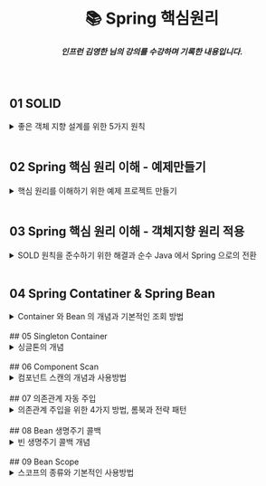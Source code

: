 <h1 align="center">📚 Spring 핵심원리</h1>
<h5 align="center">인프런 김영한 님의 강의를 수강하며 기록한 내용입니다.</h5>

<br>

## 01 SOLID

 <details>
 <summary> 좋은 객체 지향 설계를 위한 5가지 원칙 </summary>
 <div markdown="1">
 
 - [SOLID](https://github.com/choideakook/TIL/blob/main/Spring/2%20Spring%20핵심원리/1%20SOLID/221224%20SOLID.md)

 </div>
 </details>
 <br>
 
 ## 02 Spring 핵심 원리 이해 - 예제만들기

 <details>
 <summary> 핵심 원리를 이해하기 위한 예제 프로젝트 만들기 </summary>
 <div markdown="1">
 
 - [README](https://github.com/choideakook/TIL/tree/main/Spring/2%20Spring%20핵심원리/2%20Spring%20핵심%20원리%20이해_예제%20만들기)
 - [비즈니스 요구사항과 설계](https://github.com/choideakook/TIL/blob/main/Spring/2%20Spring%20핵심원리/2%20Spring%20핵심%20원리%20이해_예제%20만들기/221224%20비지니스%20요구사항과%20설계.md)
- [새로운 할인 정책 개발](https://github.com/choideakook/TIL/blob/main/Spring/2%20Spring%20핵심원리/2%20Spring%20핵심%20원리%20이해_예제%20만들기/221224%20새로운%20할인%20정책%20개발.md)
- [주문과 할인 도메인 개발](https://github.com/choideakook/TIL/blob/main/Spring/2%20Spring%20핵심원리/2%20Spring%20핵심%20원리%20이해_예제%20만들기/221224%20주문과%20할인%20도메인%20개발.md)
- [회원 도메인 개발](https://github.com/choideakook/TIL/blob/main/Spring/2%20Spring%20핵심원리/2%20Spring%20핵심%20원리%20이해_예제%20만들기/221224%20회원%20도메인%20개발.md)

 </div>
 </details>
 <br>
 
## 03 Spring 핵심 원리 이해 - 객체지향 원리 적용

 <details>
 <summary> SOLD 원칙을 준수하기 위한 해결과 순수 Java 에서 Spring 으로의 전환 </summary>
 <div markdown="1">
 
 - [README](https://github.com/choideakook/TIL/tree/main/Spring/2%20Spring%20핵심원리/3%20Spring%20핵심%20원리%20이해_객체지향%20원리%20적용)
 - [OCP 와 DIP 위반의 해결 방법](https://github.com/choideakook/TIL/blob/main/Spring/2%20Spring%20핵심원리/3%20Spring%20핵심%20원리%20이해_객체지향%20원리%20적용/221225%201%20OCP%20와%20DIP%20위반의%20해결%20방법.md)
 - [Spring 으로 전환하는 방법](https://github.com/choideakook/TIL/blob/main/Spring/2%20Spring%20핵심원리/3%20Spring%20핵심%20원리%20이해_객체지향%20원리%20적용/221225%202%20Spring%20으로%20전환하는%20방법.md)
 - [App Config Refactoring](https://github.com/choideakook/TIL/blob/main/Spring/2%20Spring%20핵심원리/3%20Spring%20핵심%20원리%20이해_객체지향%20원리%20적용/221225%203%20App%20Config%20Refactoring.md)

 </div>
 </details>
 <br>
 
## 04 Spring Contatiner & Spring Bean

 <details>
 <summary> Container 와 Bean 의 개념과 기본적인 조회 방법 </summary>
 <div markdown="1">
 
 - [README](https://github.com/choideakook/TIL/tree/main/Spring/2%20Spring%20핵심원리/4%20Spring%20Container%20%26%20Bean)
 - [Spring Contatiner & Spring Bean](https://github.com/choideakook/TIL/blob/main/Spring/2%20Spring%20핵심원리/4%20Spring%20Container%20%26%20Bean/221226%201%20Spring%20Container%20%26%20Bean.md)
 - [동일한 타입의 Spring Bean 조회 방법](https://github.com/choideakook/TIL/blob/main/Spring/2%20Spring%20핵심원리/4%20Spring%20Container%20%26%20Bean/221226%202%20동일한%20타입의%20Spring%20Bean%20조회방법.md)
 - [Spring Bean 의 상속관계 조회](https://github.com/choideakook/TIL/blob/main/Spring/2%20Spring%20핵심원리/4%20Spring%20Container%20%26%20Bean/221226%203%20Spring%20Bean%20의%20상속관계%20조회.md)
 - [Bean Factory & Application Context](https://github.com/choideakook/TIL/blob/main/Spring/2%20Spring%20핵심원리/4%20Spring%20Container%20%26%20Bean/221226%204%20Bean%20Factory%20%26%20Application%20Context.md)
 - [Spring Bean 설정 메타 정보](https://github.com/choideakook/TIL/blob/main/Spring/2%20Spring%20핵심원리/4%20Spring%20Container%20%26%20Bean/221226%205%20스프링%20빈%20설정%20메타%20정보%20Bean.md)

 </div>
 </details>
 <br>
 ## 05 Singleton Container

 <details>
 <summary> 싱글톤의 개념</summary>
 <div markdown="1">
 
 - [README](https://github.com/choideakook/TIL/tree/main/Spring/2%20Spring%20핵심원리/5%20Singleton%20Container)
 - [Web Application & Singleton](https://github.com/choideakook/TIL/blob/main/Spring/2%20Spring%20핵심원리/5%20Singleton%20Container/221227%201%20Web%20Application%20%26%20Singleton.md)
- [Singleton Container](https://github.com/choideakook/TIL/blob/main/Spring/2%20Spring%20핵심원리/5%20Singleton%20Container/221227%202%20Singleton%20Container.md)
- [@Configuration & Singleton](https://github.com/choideakook/TIL/blob/main/Spring/2%20Spring%20핵심원리/5%20Singleton%20Container/221227%203%20%40Configuration%20과%20Singleton.md)

 </div>
 </details>
 <br>
 ## 06 Component Scan

 <details>
 <summary>컴포넌트 스캔의 개념과 사용방법 </summary>
 <div markdown="1">
 
 - [README](https://github.com/choideakook/TIL/tree/main/Spring/2%20Spring%20핵심원리/6%20Component%20Scan)
 - [Component Scan 과 의존관계 자동 주입 시작하기](https://github.com/choideakook/TIL/blob/main/Spring/2%20Spring%20핵심원리/6%20Component%20Scan/221228%201%20컴포넌트%20스캔과%20의존관계%20자동%20주입%20시작하기.md)
 - [Component Scan 탐색 위치와 기본 스캔 대상](https://github.com/choideakook/TIL/blob/main/Spring/2%20Spring%20핵심원리/6%20Component%20Scan/221228%202%20ComponentScan%20탐색%20위치와%20기본%20스캔%20대상.md)
 - [Component Scan 필터 사용방법](https://github.com/choideakook/TIL/blob/main/Spring/2%20Spring%20핵심원리/6%20Component%20Scan/221228%203%20ComponentScan%20필터%20사용방법.md)
 - [중복 등록과 충돌](https://github.com/choideakook/TIL/blob/main/Spring/2%20Spring%20핵심원리/6%20Component%20Scan/221228%204%20중복%20등록과%20충돌.md)

 </div>
 </details>
 <br>
 ## 07 의존관계 자동 주입

 <details>
 <summary>의존관계 주입을 위한 4가지 방법, 롬북과 전략 패턴 </summary>
 <div markdown="1">
 
 - [README](https://github.com/choideakook/TIL/tree/main/Spring/2%20Spring%20핵심원리/7%20의존관계%20자동%20주입)
 - [다양한 의존관계 주입 방법](https://github.com/choideakook/TIL/blob/main/Spring/2%20Spring%20핵심원리/7%20의존관계%20자동%20주입/221229%201%20다양한%20의존관계%20주입%20방법.md)
- [의존관계 옵션처리](https://github.com/choideakook/TIL/blob/main/Spring/2%20Spring%20핵심원리/7%20의존관계%20자동%20주입/221229%202%20의존관계%20옵션처리.md)
- [생성자 주입을 사용해야 하는 이유](https://github.com/choideakook/TIL/blob/main/Spring/2%20Spring%20핵심원리/7%20의존관계%20자동%20주입/221229%203%20생성자%20주입을%20사용해야%20하는%20이유.md)
- []Lombuk 과 최신 트랜드(https://github.com/choideakook/TIL/blob/main/Spring/2%20Spring%20핵심원리/7%20의존관계%20자동%20주입/221229%204%20롬북과%20최신%20트랜드.md)
- [Qualifier 를 응용해 어노테이션 재정의하기](https://github.com/choideakook/TIL/blob/main/Spring/2%20Spring%20핵심원리/7%20의존관계%20자동%20주입/221229%205%20Qualifier%20응용_재정의.md)
- [전략 패턴 만들기 - 조회한 빈이 모두 필요할 때](https://github.com/choideakook/TIL/blob/main/Spring/2%20Spring%20핵심원리/7%20의존관계%20자동%20주입/221229%206%20조회한%20빈이%20모두%20필요할%20때_전략%20패턴.md)

 </div>
 </details>
 <br>
 ## 08 Bean 생명주기 콜백

 <details>
 <summary>빈 생명주기 콜백 개념 </summary>
 <div markdown="1">
 
 - [README](https://github.com/choideakook/TIL/tree/main/Spring/2%20Spring%20핵심원리/8%20빈%20생명주기%20콜백)
 - [빈 생명주기 콜백](https://github.com/choideakook/TIL/blob/main/Spring/2%20Spring%20핵심원리/8%20빈%20생명주기%20콜백/221230%201%20빈%20생명주기%20콜백.md)
 - [인터페이스 InitializingBean , DisposableBean](https://github.com/choideakook/TIL/blob/main/Spring/2%20Spring%20핵심원리/8%20빈%20생명주기%20콜백/221230%202%20인터페이스%20InitializingBean%20%2C%20DisposableBean.md)
 - [빈 등록 초기화 & 소멸 Method](https://github.com/choideakook/TIL/blob/main/Spring/2%20Spring%20핵심원리/8%20빈%20생명주기%20콜백/221230%203%20빈%20등록%20초기화%2C%20소멸%20Method.md)
 - [@PostConstruct, @PreDestroy - 어노테이션으로 생명주기 콜백 설정하기](https://github.com/choideakook/TIL/blob/main/Spring/2%20Spring%20핵심원리/8%20빈%20생명주기%20콜백/221230%204%20애노테이션%20%40PostConstruct%2C%20%40PreDestroy.md)

 </div>
 </details>
 <br>
 ## 09 Bean Scope

 <details>
 <summary>스코프의 종류와 기본적인 사용방법 </summary>
 <div markdown="1">
 
 - [README](https://github.com/choideakook/TIL/tree/main/Spring/2%20Spring%20핵심원리/9%20빈%20스코프)
 - [Bean Scope](https://github.com/choideakook/TIL/blob/main/Spring/2%20Spring%20핵심원리/9%20빈%20스코프/221231%201%20Bean%20Scope.md)
- [프로토타입 스코프와 싱글톤 스코프](https://github.com/choideakook/TIL/blob/main/Spring/2%20Spring%20핵심원리/9%20빈%20스코프/221231%202%20프로토타입%20스코프%20와%20싱글톤%20스코프.md)
- [싱글톤과 프로토타입 스코프를 함께 사용할 때 문제점 ](https://github.com/choideakook/TIL/blob/main/Spring/2%20Spring%20핵심원리/9%20빈%20스코프/221231%203%20Singleton%20%26%20Prototype%20함께%20사용시%20문제점.md)
- [승글톤과 프로토타입 스크프를 함께 사용할 때 해결법](https://github.com/choideakook/TIL/blob/main/Spring/2%20Spring%20핵심원리/9%20빈%20스코프/221231%204%20Singleton%20%26%20Prototype%20문제%20해결_Provider.md)
- [웹 스코프](https://github.com/choideakook/TIL/blob/main/Spring/2%20Spring%20핵심원리/9%20빈%20스코프/221231%205%20Web%20Scope.md)
- [스코프와 프록시](https://github.com/choideakook/TIL/blob/main/Spring/2%20Spring%20핵심원리/9%20빈%20스코프/221231%206%20Scope%20%26%20%20Proxy.md)

 </div>
 </details>
 <br>
 
